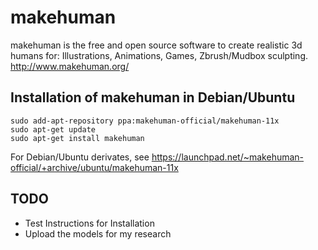 makehuman
===
makehuman is the free and open source software to create realistic 3d humans for:
Illustrations, Animations, Games, Zbrush/Mudbox sculpting. http://www.makehuman.org/



## Installation of makehuman in Debian/Ubuntu

```
sudo add-apt-repository ppa:makehuman-official/makehuman-11x
sudo apt-get update
sudo apt-get install makehuman
```

For Debian/Ubuntu derivates, see https://launchpad.net/~makehuman-official/+archive/ubuntu/makehuman-11x


## TODO
* Test Instructions for Installation  
* Upload the models for my research  
